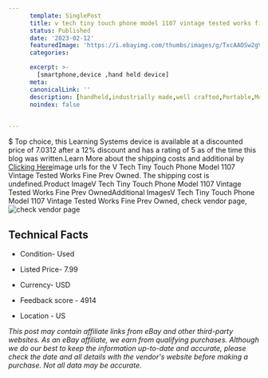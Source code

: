 ```yaml
---
      template: SinglePost
      title: v tech tiny touch phone model 1107 vintage tested works fine prev owned
      status: Published
      date: '2023-02-12'
      featuredImage: 'https://i.ebayimg.com/thumbs/images/g/TxcAAOSw2gVhZ8tz/s-l225.jpg'
      categories: 

      excerpt: >-
        [smartphone,device ,hand held device]
      meta:
      canonicalLink: ''
      description: [handheld,industrially made,well crafted,Portable,Mobile,Compact,Convenient,Lightweight,Maneuverable,Man-portable,Miniature,Carriable,Hand-held,Light,Holdable,Transportable,Mobile device,Pocket-sized,On-the-go,Wireless,Cordless,Compact size,Convenient size, smartphone,device ,hand held device]
      noindex: false

        
---
```

$
    Top choice, this Learning Systems device is available at a discounted price of 7.0312 after a 12% discount and has a rating of 5 as of the time this blog was written.Learn More about the shipping costs and additional by [Clicking Here](https://www.ebay.com/itm/185105838171?hash=item2b192af05b%3Ag%3ATxcAAOSw2gVhZ8tz&mkevt=1&mkcid=1&mkrid=711-53200-19255-0&campid=%253CePNCampaignId%253E&customid=%253CreferenceId%253E&toolid=10049)image urls for the V Tech Tiny Touch Phone Model 1107 Vintage Tested Works Fine Prev Owned. The shipping cost is undefined.Product ImageV Tech Tiny Touch Phone Model 1107 Vintage Tested Works Fine Prev OwnedAdditional ImagesV Tech Tiny Touch Phone Model 1107 Vintage Tested Works Fine Prev Owned, check vendor page, ![check vendor page](https://origin-galleryplus.ebayimg.com/ws/web/185105838171_2_0_1/225x225.jpg,https://origin-galleryplus.ebayimg.com/ws/web/185105838171_3_0_1/225x225.jpg,https://origin-galleryplus.ebayimg.com/ws/web/185105838171_4_0_1/225x225.jpg,https://origin-galleryplus.ebayimg.com/ws/web/185105838171_5_0_1/225x225.jpg,https://origin-galleryplus.ebayimg.com/ws/web/185105838171_6_0_1/225x225.jpg,https://origin-galleryplus.ebayimg.com/ws/web/185105838171_7_0_1/225x225.jpg,https://origin-galleryplus.ebayimg.com/ws/web/185105838171_8_0_1/225x225.jpg,https://origin-galleryplus.ebayimg.com/ws/web/185105838171_9_0_1/225x225.jpg,https://origin-galleryplus.ebayimg.com/ws/web/185105838171_10_0_1/225x225.jpg,https://origin-galleryplus.ebayimg.com/ws/web/185105838171_11_0_1/225x225.jpg,https://origin-galleryplus.ebayimg.com/ws/web/185105838171_12_0_1/225x225.jpg)
    
    

 ## Technical Facts 



     
      

 - Condition- Used 


      

 - Listed Price- 7.99 


      

 - Currency- USD 


      

 - Feedback score - 4914 


      

 - Location - US 


      
      

 *_This post may contain affiliate links from eBay and other third-party websites. As an eBay affiliate, we earn from qualifying purchases. Although we do our best to keep the information up-to-date and accurate, please check the date and all details with the vendor's website before making a purchase. Not all data may be accurate._*



    
    
    
    
    